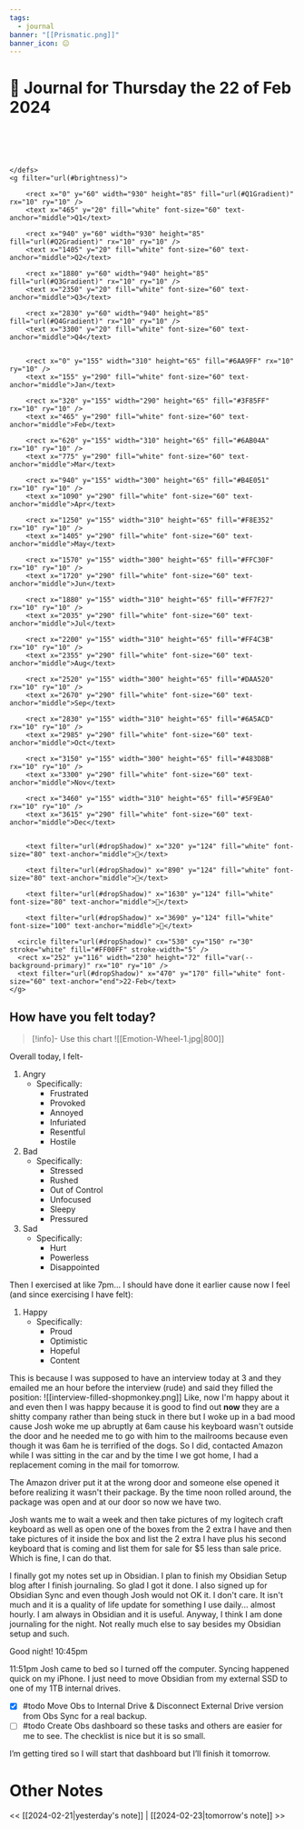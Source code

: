 ```yaml
---
tags:
  - journal
banner: "[[Prismatic.png]]"
banner_icon: 😐
---
```

# 📆 Journal for Thursday the 22 of Feb 2024

  <svg viewBox="0 -100 3780 400" xmlns="http://www.w3.org/2000/svg">
    <title>Dynamic Timeline 2024</title>
    <defs>
        
  <filter id="brightness" x="0" y="0" width="100%" height="100%">
    <feColorMatrix type="matrix" values="0.8 0 0 0 0
                                         0 0.8 0 0 0
                                         0 0 0.8 0 0
                                         0 0 0 1 0" />
  </filter>
  <filter id="dropShadow" height="130%">
    <feGaussianBlur in="SourceAlpha" stdDeviation="3"/>
    <feOffset dx="2" dy="2" result="offsetblur"/>
    <feMerge>
      <feMergeNode in="offsetblur"/>
      <feMergeNode in="SourceGraphic"/>
    </feMerge>
  </filter>
  
        
  <linearGradient id="Q1Gradient" x1="0%" y1="0%" x2="100%" y2="0%">
      <stop offset="0%" style="stop-color:#6AA9FF" />
      <stop offset="50%" style="stop-color:#3F85FF" />
      <stop offset="100%" style="stop-color:#6AB04A" />
  </linearGradient>
      
  <linearGradient id="Q2Gradient" x1="0%" y1="0%" x2="100%" y2="0%">
      <stop offset="0%" style="stop-color:#B4E051" />
      <stop offset="50%" style="stop-color:#F8E352" />
      <stop offset="100%" style="stop-color:#FFC30F" />
  </linearGradient>
      
  <linearGradient id="Q3Gradient" x1="0%" y1="0%" x2="100%" y2="0%">
      <stop offset="0%" style="stop-color:#FF7F27" />
      <stop offset="50%" style="stop-color:#FF4C3B" />
      <stop offset="100%" style="stop-color:#DAA520" />
  </linearGradient>
      
  <linearGradient id="Q4Gradient" x1="0%" y1="0%" x2="100%" y2="0%">
      <stop offset="0%" style="stop-color:#6A5ACD" />
      <stop offset="50%" style="stop-color:#483D8B" />
      <stop offset="100%" style="stop-color:#5F9EA0" />
  </linearGradient>
      
    </defs>
    <g filter="url(#brightness)">
      
        <rect x="0" y="60" width="930" height="85" fill="url(#Q1Gradient)" rx="10" ry="10" />
        <text x="465" y="20" fill="white" font-size="60" text-anchor="middle">Q1</text>
      
        <rect x="940" y="60" width="930" height="85" fill="url(#Q2Gradient)" rx="10" ry="10" />
        <text x="1405" y="20" fill="white" font-size="60" text-anchor="middle">Q2</text>
      
        <rect x="1880" y="60" width="940" height="85" fill="url(#Q3Gradient)" rx="10" ry="10" />
        <text x="2350" y="20" fill="white" font-size="60" text-anchor="middle">Q3</text>
      
        <rect x="2830" y="60" width="940" height="85" fill="url(#Q4Gradient)" rx="10" ry="10" />
        <text x="3300" y="20" fill="white" font-size="60" text-anchor="middle">Q4</text>
      
      
        <rect x="0" y="155" width="310" height="65" fill="#6AA9FF" rx="10" ry="10" />
        <text x="155" y="290" fill="white" font-size="60" text-anchor="middle">Jan</text>
      
        <rect x="320" y="155" width="290" height="65" fill="#3F85FF" rx="10" ry="10" />
        <text x="465" y="290" fill="white" font-size="60" text-anchor="middle">Feb</text>
      
        <rect x="620" y="155" width="310" height="65" fill="#6AB04A" rx="10" ry="10" />
        <text x="775" y="290" fill="white" font-size="60" text-anchor="middle">Mar</text>
      
        <rect x="940" y="155" width="300" height="65" fill="#B4E051" rx="10" ry="10" />
        <text x="1090" y="290" fill="white" font-size="60" text-anchor="middle">Apr</text>
      
        <rect x="1250" y="155" width="310" height="65" fill="#F8E352" rx="10" ry="10" />
        <text x="1405" y="290" fill="white" font-size="60" text-anchor="middle">May</text>
      
        <rect x="1570" y="155" width="300" height="65" fill="#FFC30F" rx="10" ry="10" />
        <text x="1720" y="290" fill="white" font-size="60" text-anchor="middle">Jun</text>
      
        <rect x="1880" y="155" width="310" height="65" fill="#FF7F27" rx="10" ry="10" />
        <text x="2035" y="290" fill="white" font-size="60" text-anchor="middle">Jul</text>
      
        <rect x="2200" y="155" width="310" height="65" fill="#FF4C3B" rx="10" ry="10" />
        <text x="2355" y="290" fill="white" font-size="60" text-anchor="middle">Aug</text>
      
        <rect x="2520" y="155" width="300" height="65" fill="#DAA520" rx="10" ry="10" />
        <text x="2670" y="290" fill="white" font-size="60" text-anchor="middle">Sep</text>
      
        <rect x="2830" y="155" width="310" height="65" fill="#6A5ACD" rx="10" ry="10" />
        <text x="2985" y="290" fill="white" font-size="60" text-anchor="middle">Oct</text>
      
        <rect x="3150" y="155" width="300" height="65" fill="#483D8B" rx="10" ry="10" />
        <text x="3300" y="290" fill="white" font-size="60" text-anchor="middle">Nov</text>
      
        <rect x="3460" y="155" width="310" height="65" fill="#5F9EA0" rx="10" ry="10" />
        <text x="3615" y="290" fill="white" font-size="60" text-anchor="middle">Dec</text>
      
      
        <text filter="url(#dropShadow)" x="320" y="124" fill="white" font-size="80" text-anchor="middle">🎂</text>
      
        <text filter="url(#dropShadow)" x="890" y="124" fill="white" font-size="80" text-anchor="middle">💍</text>
      
        <text filter="url(#dropShadow)" x="1630" y="124" fill="white" font-size="80" text-anchor="middle">🎂</text>
      
        <text filter="url(#dropShadow)" x="3690" y="124" fill="white" font-size="100" text-anchor="middle">🎄</text>
      
      <circle filter="url(#dropShadow)" cx="530" cy="150" r="30" stroke="white" fill="#FF00FF" stroke-width="5" />
      <rect x="252" y="116" width="230" height="72" fill="var(--background-primary)" rx="10" ry="10" />
      <text filter="url(#dropShadow)" x="470" y="170" fill="white" font-size="60" text-anchor="end">22-Feb</text>
    </g>
  </svg>

## How have you felt today?
> [!info]- Use this chart
> ![[Emotion-Wheel-1.jpg|800]]

Overall today, I felt-
1. Angry
	- Specifically:
		- Frustrated
		- Provoked
		- Annoyed
		- Infuriated
		- Resentful
		- Hostile
2. Bad
	- Specifically:
		- Stressed
		- Rushed
		- Out of Control
		- Unfocused
		- Sleepy
		- Pressured
1. Sad
	- Specifically:
		- Hurt
		- Powerless
		- Disappointed

Then I exercised at like 7pm... I should have done it earlier cause now I feel (and since exercising I have felt):
1. Happy
	- Specifically:
		- Proud
		- Optimistic
		- Hopeful
		- Content

This is because I was supposed to have an interview today at 3 and they emailed me an hour before the interview (rude) and said they filled the position:
![[interview-filled-shopmonkey.png]]
Like, now I'm happy about it and even then I was happy because it is good to find out **now** they are a shitty company rather than being stuck in there but I woke up in a bad mood cause Josh woke me up abruptly at 6am cause his keyboard wasn't outside the door and he needed me to go with him to the mailrooms because even though it was 6am he is terrified of the dogs.
So I did, contacted Amazon while I was sitting in the car and by the time I we got home, I had a replacement coming in the mail for tomorrow.

The Amazon driver put it at the wrong door and someone else opened it before realizing it wasn't their package. By the time noon rolled around, the package was open and at our door so now we have two.

Josh wants me to wait a week and then take pictures of my logitech craft keyboard as well as open one of the boxes from the 2 extra I have and then take pictures of it inside the box and list the 2 extra I have plus his second keyboard that is coming and list them for sale for $5 less than sale price. Which is fine, I can do that.

I finally got my notes set up in Obsidian. I plan to finish my Obsidian Setup blog after I finish journaling. So glad I got it done. I also signed up for Obsidian Sync and even though Josh would not OK it. I don't care. It isn't much and it is a quality of life update for something I use daily... almost hourly. I am always in Obsidian and it is useful. Anyway, I think I am done journaling for the night. Not really much else to say besides my Obsidian setup and such.

Good night!
10:45pm

11:51pm Josh came to bed so I turned off the computer. Syncing happened quick on my iPhone. I just need to move Obsidian from my external SSD to one of my 1TB internal drives.
- [x] #todo Move Obs to Internal Drive & Disconnect External Drive version from Obs Sync for a real backup.
- [ ] #todo Create Obs dashboard so these tasks and others are easier for me to see. The checklist is nice but it is so small.

I’m getting tired so I will start that dashboard but I’ll finish it tomorrow.
# Other Notes
<< [[2024-02-21|yesterday's note]] | [[2024-02-23|tomorrow's note]] >>